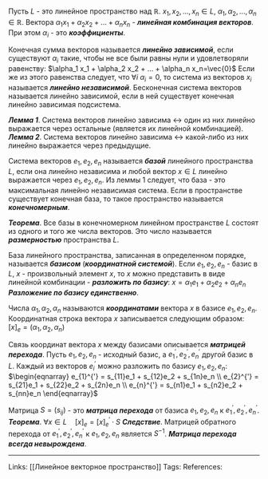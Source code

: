 Пусть $L$ - это линейное пространство над $\mathbb{R}$. $x_1, x_2, ..., x_n \in L$, $\alpha_1, \alpha_2, ..., \alpha_n \in \mathbb{R}$. 
Вектора $\alpha_1 x_1 + \alpha_2 x_2 + ... + \alpha_n x_n$ - ***линейная комбинация векторов***. При этом $\alpha_i$ - это ***коэффициенты***.

Конечная сумма векторов называется ***линейно зависимой***, если существуют $\alpha_i$ такие, чтобы не все были равны нули и удовлетворяли равенству:
$\alpha_1 x_1 + \alpha_2 x_2 + ... + \alpha_n x_n=\vec{0}$ 
Если же из этого равенства следует, что $\forall i \ \alpha_i=0$, то система из векторов $x_i$ называется ***линейно независимой***. Бесконечная система векторов называется линейно зависимой, если в ней существует конечная линейно зависимая подсистема. 

***Лемма 1***. Система векторов линейно зависима $\leftrightarrow$ один из них линейно выражается через остальные (является их линейной комбинацией).
***Лемма 2***. Система векторов линейно зависима $\leftrightarrow$ какой-либо из них линейно выражается через предыдущие. 

Система векторов $e_1, e_2, e_n$ называется ***базой*** линейного пространства $L$, если она линейно независима и любой вектор $x \in L$ линейно выражается через $e_1, e_2, e_n$. 
Из леммы 1 следует, что база - это максимальная линейно независимая система. Если в пространстве существует конечная база, то такое пространство называется ***конечномерным***. 

***Теорема***. Все базы в конечномерном линейном пространстве $L$ состоят из одного и того же числа векторов. Это число называется ***размерностью*** пространства $L$. 

База линейного пространства, записанная в определенном порядке, называется ***базисом*** (***координатной системой***). Если $e_1, e_2, e_n$ - базис в $L$, $x$ - произвольный элемент $x$, то $x$ можно представить в виде линейной комбинации - ***разложить по базису***:
$x=\alpha_1 e_1 + \alpha_2 e_2 + \alpha_n e_n$
***Разложение по базису единственно***. 

Числа $\alpha_1, \alpha_2, \alpha_n$ называются ***координатами*** вектора $x$ в базисе $e_1, e_2, e_n$. Координатная строка вектора $x$ записывается следующим образом:
$[x]_e=(\alpha_1, \alpha_2, \alpha_n)$

Связь координат вектора $x$ между базисами описывается ***матрицей перехода***. Пусть $e_1, e_2, e_n$ - исходный базис, а $e_{1}^{'}, e_{2}^{'}, e_{n}^{'}$ другой базис в $L$. Каждый из векторов $e_{i}^{'}$ можно разложить по базису $e_1, e_2, e_n$:
$\begin{eqnarray} e_{1}^{'} = s_{11}e_1 + s_{12}e_2 + s_{1n}e_n \\ e_{2}^{'} = s_{21}e_1 + s_{22}e_2 + s_{2n}e_n \\ e_{n}^{'} = s_{n1}e_1 + s_{n2}e_2 + s_{nn}e_n \end{eqnarray}$

Матрица $S=(s_{ij})$ - это ***матрица перехода*** от базиса $e_1, e_2, e_n$ к $e_{1}^{'}, e_{2}^{'}, e_{n}^{'}$. 
***Теорема***. $\forall x \in L \quad [x]_e=[x]_e^{'} \cdot S$
***Следствие***. Матрицей обратного перехода от $e_{1}^{'}, e_{2}^{'}, e_{n}^{'}$ к $e_1, e_2, e_n$ является $S^{-1}$. ***Матрица перехода всегда невырождена***. 




___
Links: [[Линейное векторное пространство]]
Tags:
References: